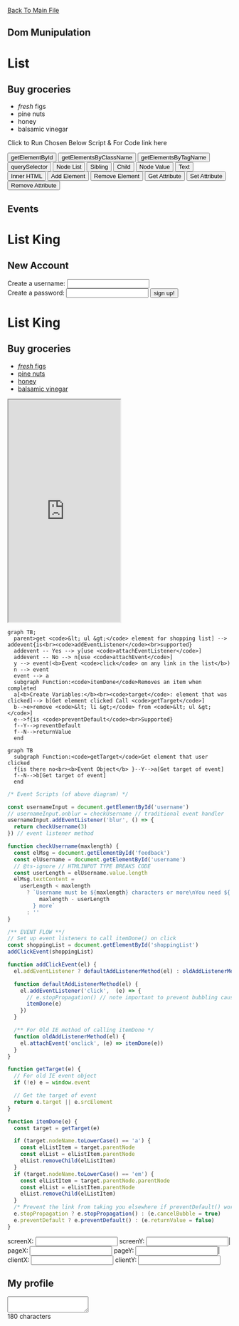 <link rel="stylesheet" href="CSS/playground.css">
<meta name="viewport" content="width=device-width, initial-scale=1.0">

[Back To Main File](ducket.md)


## Dom Munipulation 

<div id="page">
  <h1 id="header">List</h1>
  <h2>Buy groceries</h2>
  <ul id="todo"><li id="one" class="hot"><em>fresh</em> figs</li><li id="two" class="hot">pine nuts</li><li id="three" class="hot">honey</li><li id="four">balsamic vinegar</li></ul>
  <div id="scriptResults"></div>
</div>

Click to Run Chosen Below Script & For Code link here [<i class="fas fa-external-link-alt"></i>](./scripts/scripts.ts)
<div id='script-buttons' class="buttons is-centered">
  <button class='button is-centered is-warning is-small' onclick='getElementByIdScript()'>getElementById </button>
  <button class='button is-centered is-warning is-small' onclick='getElementsByClassNameScript()'>getElementsByClassName
    </button>
  <button class='button is-centered is-warning is-small' onclick='getElementsByTagNameScript()'>getElementsByTagName </button>
  <button class='button is-centered is-warning is-small' onclick='querySelectorScript()'>querySelector </button>
  <button class='button is-centered is-warning is-small' onclick='nodeListScript()'>Node List </button>
  <button class='button is-centered is-warning is-small' onclick='siblingScript()'>Sibling </button>
  <button class='button is-centered is-warning is-small' onclick='childScript()'>Child </button>
  <button class='button is-centered is-warning is-small' onclick='nodeValueScript()'>Node
    Value </button>
  <button class='button is-centered is-warning is-small' onclick='textScript()'>Text </button>
  <button class='button is-centered is-warning is-small' onclick='innerHtmlScript()'>Inner
    HTML </button>
  <button class='button is-centered is-warning is-small' onclick='addElementScript()'>Add
    Element </button>
  <button class='button is-centered is-warning is-small' onclick='removeElementScript()'>Remove
    Element </button>
  <button class='button is-centered is-warning is-small' onclick='getAttributeScript()'>Get
    Attribute </button>
  <button class='button is-centered is-warning is-small' onclick='setAttributeScript()'>Set
    Attribute </button>
  <button class='button is-centered is-warning is-small' onclick='removeAttributeScript()'>Remove
    Attribute </button>
</div>

## Events 

<div id="page">
  <h1>List King</h1>
  <h2>New Account</h2>
    <form method="post" action="http://www.example.org/register">
      <label for="username">Create a username: </label>
      <input type="text" id="username" />
      <div id="feedback"></div>
      <label for="password">Create a password: </label>
      <input type="password" id="password" />
      <input type="submit" value="sign up!" />
    </form>
</div>

  <div id="page">
    <h1>List King</h1>
    <h2>Buy groceries</h2>
    <ul id="shoppingList">
      <li class="complete"><a href="itemDone.php?id=1"><em>fresh</em> figs</a></li>
      <li class="complete"><a href="itemDone.php?id=2">pine nuts</a></li>
      <li class="complete"><a href="itemDone.php?id=3">honey</a></li>
      <li class="complete"><a href="itemDone.php?id=4">balsamic vinegar</a></li>
    </ul>
  </div>

<iframe src="http://127.0.0.1:5500/Duckket/javascript-and-jquery-book-code/javascript-and-jquery-book-code-0915/c06/event-attributes.html" frameborder="5" width='50%' height='500' class=''></iframe>



  </div>


  </div>
</div>

```Mermaid
graph TB;
  parent>get <code>&lt; ul &gt;</code> element for shopping list] --> addevent{is<br><code>addEventListener</code><br>supported}
  addevent -- Yes --> y[use <code>attachEventListener</code>]
  addevent -- No --> n[use <code>attachEvent</code>]
  y --> event(<b>Event <code>click</code> on any link in the list</b>)
  n --> event
  event --> a
  subgraph Function:<code>itemDone</code>Removes an item when completed
  a[<b>Create Variables:</b><br><code>target</code>: element that was clicked]--> b[Get element clicked Call <code>getTarget</code>]
  b-->e>remove <code>&lt; li &gt;</code> from <code>&lt; ul &gt;</code>]
  e-->f{is <code>preventDefault</code><br>Supported}
  f--Y-->preventDefault
  f--N-->returnValue
  end
```
```mermaid
graph TB
  subgraph Function:<code>getTarget</code>Get element that user clicked
  f{is there no<br><b>Event Object</b> }--Y-->a[Get target of event]
  f--N-->b[Get target of event]
  end
```
```ts
/* Event Scripts (of above diagram) */

const usernameInput = document.getElementById('username')
// usernameInput.onblur = checkUsername // traditional event handler
usernameInput.addEventListener('blur', () => {
  return checkUsername(3)
}) // event listener method

function checkUsername(maxlength) {
  const elMsg = document.getElementById('feedback')
  const elUsername = document.getElementById('username')
  // @ts-ignore // HTMLINPUT TYPE BREAKS CODE
  const userLength = elUsername.value.length
  elMsg.textContent =
    userLength < maxlength
      ? `Username must be ${maxlength} characters or more\nYou need ${
          maxlength - userLength
        } more`
      : ''
}

/** EVENT FLOW **/
// Set up event listeners to call itemDone() on click
const shoppingList = document.getElementById('shoppingList')
addClickEvent(shoppingList)

function addClickEvent(el) {
  el.addEventListener ? defaultAddListenerMethod(el) : oldAddListenerMethod(el)

  function defaultAddListenerMethod(el) {
    el.addEventListener('click',  (e) => {
      // e.stopPropagation() // note important to prevent bubbling causing link to go elsewhere
      itemDone(e)
    })
  }

  /** For Old IE method of calling itemDone */
  function oldAddListenerMethod(el) {
    el.attachEvent('onclick', (e) => itemDone(e))
  }
}

function getTarget(e) {
  // For old IE event object
  if (!e) e = window.event

  // Get the target of event
  return e.target || e.srcElement
}

function itemDone(e) {
  const target = getTarget(e)

  if (target.nodeName.toLowerCase() == 'a') {
    const elListItem = target.parentNode
    const elList = elListItem.parentNode
    elList.removeChild(elListItem)
  }
  if (target.nodeName.toLowerCase() == 'em') {
    const elListItem = target.parentNode.parentNode
    const elList = elListItem.parentNode
    elList.removeChild(elListItem)
  }
  /* Prevent the link from taking you elsewhere if preventDefault() works use preventDefault() otherwise Use old IE version similiar for stopping event propagation */
  e.stopPropagation ? e.stopPropagation() : (e.cancelBubble = true)
  e.preventDefault ? e.preventDefault() : (e.returnValue = false)
}
```

<div id="stats">
  screenX: <input type="text" id="sx" /> 
  screenY: <input type="text" id="sy" /><span class="divider">|</span> 
  pageX: <input type="text" id="px" /> 
  pageY: <input type="text" id="py" /><span class="divider">|</span>
  clientX: <input type="text" id="cx" /> 
  clientY: <input type="text" id="cy" />
</div>

<form id="messageForm">
  <h2>My profile</h2>
  <textarea id="message"></textarea>
  <div id="charactersLeft">180 characters</div>
  <div id="lastKey"></div>
</form>


<script src="scripts/scripts.ts"></script>